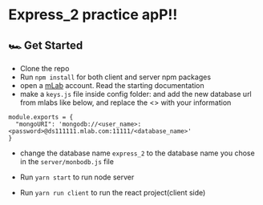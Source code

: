 # Express_2 practice apP!!

## 🏎 Get Started

- Clone the repo
- Run `npm install` for both client and server npm packages
- open a [mLab](https://docs.mlab.com/) account. Read the starting documentation
- make a `keys.js` file inside config folder:
and add the new database url from mlabs like below, and replace the <> with your information

```
module.exports = {
  "mongoURI": 'mongodb://<user_name>:<password>@ds111111.mlab.com:11111/<database_name>'
}
```
- change the database name `express_2` to the database name you chose in the `server/monbodb.js` file

- Run `yarn start` to run node server
- Run `yarn run client` to run the react project(client side)

